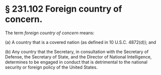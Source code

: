 # § 231.102   Foreign country of concern.

The term *foreign country of concern* means:


(a) A country that is a covered nation (as defined in 10 U.S.C. 4872(d)); and


(b) Any country that the Secretary, in consultation with the Secretary of Defense, the Secretary of State, and the Director of National Intelligence, determines to be engaged in conduct that is detrimental to the national security or foreign policy of the United States.






